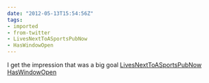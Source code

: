 ```yaml
---
date: "2012-05-13T15:54:56Z"
tags:
- imported
- from-twitter
- LivesNextToASportsPubNow
- HasWindowOpen
---
```

I get the impression that was a big goal [LivesNextToASportsPubNow](/tags/livesnexttoasportspubnow) [HasWindowOpen](/tags/haswindowopen)
